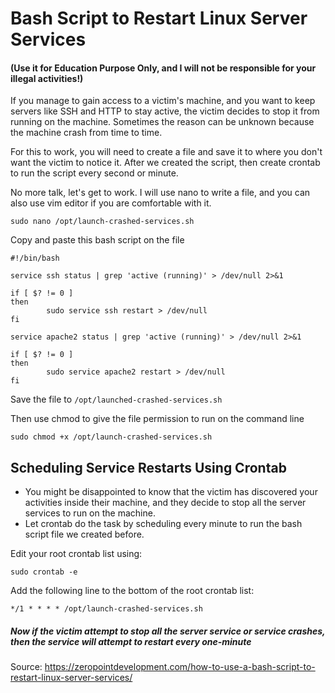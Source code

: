 # Bash Script to Restart Linux Server Services
#### (Use it for Education Purpose Only, and I will not be responsible for your illegal activities!)

If you manage to gain access to a victim's machine, and you want to keep servers like SSH and HTTP to stay active, the victim decides to stop it from running on the machine. Sometimes the reason can be unknown because the machine crash from time to time.

For this to work, you will need to create a file and save it to where you don't want the victim to notice it. After we created the script, then create crontab to run the script every second or minute.

No more talk, let's get to work. I will use nano to write a file, and you can also use vim editor if you are comfortable with it.

```
sudo nano /opt/launch-crashed-services.sh
```

Copy and paste this bash script on the file
```
#!/bin/bash

service ssh status | grep 'active (running)' > /dev/null 2>&1

if [ $? != 0 ]
then
        sudo service ssh restart > /dev/null
fi

service apache2 status | grep 'active (running)' > /dev/null 2>&1

if [ $? != 0 ]
then
        sudo service apache2 restart > /dev/null
fi
```
Save the file to ``` /opt/launched-crashed-services.sh ```

Then use chmod to give the file permission to run on the command line
```
sudo chmod +x /opt/launch-crashed-services.sh
```

## Scheduling Service Restarts Using Crontab
- You might be disappointed to know that the victim has discovered your activities inside their machine, and they decide to stop all the server services to run on the machine.
- Let crontab do the task by scheduling every minute to run the bash script file we created before.

Edit your root crontab list using:
```
sudo crontab -e
```

Add the following line to the bottom of the root crontab list:
```
*/1 * * * * /opt/launch-crashed-services.sh
```

##### Now if the victim attempt to stop all the server service or service crashes, then the service will attempt to restart every one-minute 

Source: https://zeropointdevelopment.com/how-to-use-a-bash-script-to-restart-linux-server-services/

